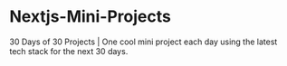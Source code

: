 # Nextjs-Mini-Projects
 30 Days of 30 Projects | One cool mini project each day using the latest tech stack for the next 30 days.


